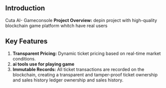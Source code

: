 ## Introduction
Cuta AI- Gameconsole
**Project Overview:**
 depin project with high-quality blockchain game platform whitch have real users

## Key Features

1. **Transparent Pricing:** Dynamic ticket pricing based on real-time market conditions.
2. **ai tools use for playing game** 
3. **Immutable Records:** All ticket transactions are recorded on the blockchain, creating a transparent and tamper-proof ticket ownership and sales history ledger ownership and sales history.